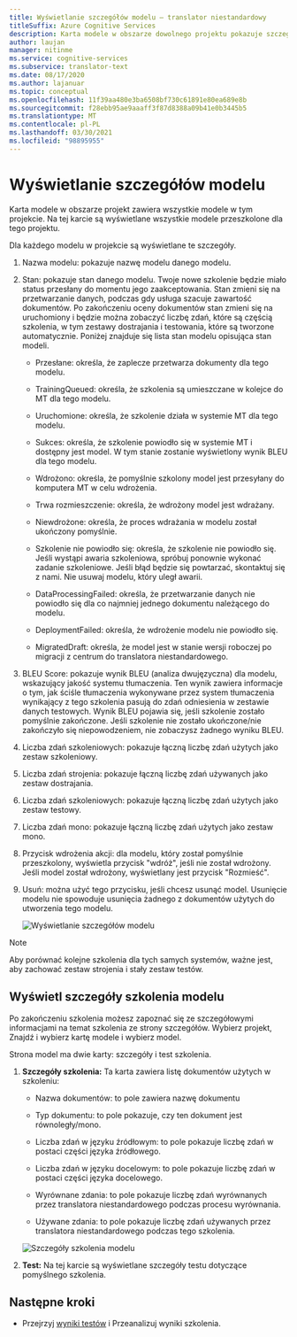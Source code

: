 ```yaml
---
title: Wyświetlanie szczegółów modelu — translator niestandardowy
titleSuffix: Azure Cognitive Services
description: Karta modele w obszarze dowolnego projektu pokazuje szczegóły każdego modelu, takie jak nazwa modelu, stan modelu, BLEU oceny, uczenie, dostrajanie, liczba zdań testowania.
author: laujan
manager: nitinme
ms.service: cognitive-services
ms.subservice: translator-text
ms.date: 08/17/2020
ms.author: lajanuar
ms.topic: conceptual
ms.openlocfilehash: 11f39aa480e3ba6508bf730c61891e80ea689e8b
ms.sourcegitcommit: f28ebb95ae9aaaff3f87d8388a09b41e0b3445b5
ms.translationtype: MT
ms.contentlocale: pl-PL
ms.lasthandoff: 03/30/2021
ms.locfileid: "98895955"
---
```

# <a name="view-model-details"></a>Wyświetlanie szczegółów modelu

Karta modele w obszarze projekt zawiera wszystkie modele w tym projekcie. Na tej karcie są wyświetlane wszystkie modele przeszkolone dla tego projektu.

Dla każdego modelu w projekcie są wyświetlane te szczegóły.

1. Nazwa modelu: pokazuje nazwę modelu danego modelu.

2. Stan: pokazuje stan danego modelu. Twoje nowe szkolenie będzie miało status przesłany do momentu jego zaakceptowania. Stan zmieni się na przetwarzanie danych, podczas gdy usługa szacuje zawartość dokumentów. Po zakończeniu oceny dokumentów stan zmieni się na uruchomiony i będzie można zobaczyć liczbę zdań, które są częścią szkolenia, w tym zestawy dostrajania i testowania, które są tworzone automatycznie. Poniżej znajduje się lista stan modelu opisująca stan modeli.

    - Przesłane: określa, że zaplecze przetwarza dokumenty dla tego modelu.

    - TrainingQueued: określa, że szkolenia są umieszczane w kolejce do MT dla tego modelu.

    - Uruchomione: określa, że szkolenie działa w systemie MT dla tego modelu.

    - Sukces: określa, że szkolenie powiodło się w systemie MT i dostępny jest model. W tym stanie zostanie wyświetlony wynik BLEU dla tego modelu.

    - Wdrożono: określa, że pomyślnie szkolony model jest przesyłany do komputera MT w celu wdrożenia.

    - Trwa rozmieszczenie: określa, że wdrożony model jest wdrażany.

    - Niewdrożone: określa, że proces wdrażania w modelu został ukończony pomyślnie.

    - Szkolenie nie powiodło się: określa, że szkolenie nie powiodło się. Jeśli wystąpi awaria szkoleniowa, spróbuj ponownie wykonać zadanie szkoleniowe. Jeśli błąd będzie się powtarzać, skontaktuj się z nami. Nie usuwaj modelu, który uległ awarii.

    - DataProcessingFailed: określa, że przetwarzanie danych nie powiodło się dla co najmniej jednego dokumentu należącego do modelu.

    - DeploymentFailed: określa, że wdrożenie modelu nie powiodło się.

    - MigratedDraft: określa, że model jest w stanie wersji roboczej po migracji z centrum do translatora niestandardowego.

3. BLEU Score: pokazuje wynik BLEU (analiza dwujęzyczna) dla modelu, wskazujący jakość systemu tłumaczenia. Ten wynik zawiera informacje o tym, jak ściśle tłumaczenia wykonywane przez system tłumaczenia wynikający z tego szkolenia pasują do zdań odniesienia w zestawie danych testowych. Wynik BLEU pojawia się, jeśli szkolenie zostało pomyślnie zakończone. Jeśli szkolenie nie zostało ukończone/nie zakończyło się niepowodzeniem, nie zobaczysz żadnego wyniku BLEU.

4. Liczba zdań szkoleniowych: pokazuje łączną liczbę zdań użytych jako zestaw szkoleniowy.

5. Liczba zdań strojenia: pokazuje łączną liczbę zdań używanych jako zestaw dostrajania.

6.  Liczba zdań szkoleniowych: pokazuje łączną liczbę zdań użytych jako zestaw testowy.

7.  Liczba zdań mono: pokazuje łączną liczbę zdań użytych jako zestaw mono.

8.  Przycisk wdrożenia akcji: dla modelu, który został pomyślnie przeszkolony, wyświetla przycisk "wdróż", jeśli nie został wdrożony. Jeśli model został wdrożony, wyświetlany jest przycisk "Rozmieść".

9. Usuń: można użyć tego przycisku, jeśli chcesz usunąć model. Usunięcie modelu nie spowoduje usunięcia żadnego z dokumentów użytych do utworzenia tego modelu.

    ![Wyświetlanie szczegółów modelu](media/how-to/how-to-view-model-details.png)

>[!Note]
>Aby porównać kolejne szkolenia dla tych samych systemów, ważne jest, aby zachować zestaw strojenia i stały zestaw testów.

## <a name="view-model-training-details"></a>Wyświetl szczegóły szkolenia modelu

Po zakończeniu szkolenia możesz zapoznać się ze szczegółowymi informacjami na temat szkolenia ze strony szczegółów. Wybierz projekt, Znajdź i wybierz kartę modele i wybierz model.

Strona model ma dwie karty: szczegóły i test szkolenia.

1.  **Szczegóły szkolenia:** Ta karta zawiera listę dokumentów użytych w szkoleniu:

    -  Nazwa dokumentów: to pole zawiera nazwę dokumentu

    -  Typ dokumentu: to pole pokazuje, czy ten dokument jest równoległy/mono.

    -  Liczba zdań w języku źródłowym: to pole pokazuje liczbę zdań w postaci części języka źródłowego.

    -  Liczba zdań w języku docelowym: to pole pokazuje liczbę zdań w postaci części języka docelowego.

    -  Wyrównane zdania: to pole pokazuje liczbę zdań wyrównanych przez translatora niestandardowego podczas procesu wyrównania.

    -  Używane zdania: to pole pokazuje liczbę zdań używanych przez translatora niestandardowego podczas tego szkolenia.

    ![Szczegóły szkolenia modelu](media/how-to/how-to-model-training-details.png)

2.  **Test:** Na tej karcie są wyświetlane szczegóły testu dotyczące pomyślnego szkolenia.

## <a name="next-steps"></a>Następne kroki

- Przejrzyj [wyniki testów](how-to-view-system-test-results.md) i Przeanalizuj wyniki szkolenia.
